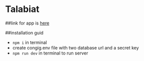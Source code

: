 # Talabiat

 ##link for app is [here](https://talabiat.herokuapp.com/)

 ##installation guid
  - ```npm i``` in terminal
  - create congig.env file with two database url and a secret key
  - ```npm run dev``` in terminal to run server

